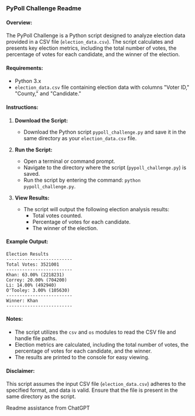 ### PyPoll Challenge Readme

#### Overview:

The PyPoll Challenge is a Python script designed to analyze election data provided in a CSV file (`election_data.csv`). The script calculates and presents key election metrics, including the total number of votes, the percentage of votes for each candidate, and the winner of the election.

#### Requirements:

- Python 3.x
- `election_data.csv` file containing election data with columns "Voter ID," "County," and "Candidate."

#### Instructions:

1. **Download the Script:**
   - Download the Python script `pypoll_challenge.py` and save it in the same directory as your `election_data.csv` file.

2. **Run the Script:**
   - Open a terminal or command prompt.
   - Navigate to the directory where the script (`pypoll_challenge.py`) is saved.
   - Run the script by entering the command: `python pypoll_challenge.py`.

3. **View Results:**
   - The script will output the following election analysis results:
     - Total votes counted.
     - Percentage of votes for each candidate.
     - The winner of the election.

#### Example Output:

```plaintext
Election Results
-------------------------
Total Votes: 3521001
-------------------------
Khan: 63.00% (2218231)
Correy: 20.00% (704200)
Li: 14.00% (492940)
O'Tooley: 3.00% (105630)
-------------------------
Winner: Khan
-------------------------
```

#### Notes:

- The script utilizes the `csv` and `os` modules to read the CSV file and handle file paths.
- Election metrics are calculated, including the total number of votes, the percentage of votes for each candidate, and the winner.
- The results are printed to the console for easy viewing.

#### Disclaimer:

This script assumes the input CSV file (`election_data.csv`) adheres to the specified format, and data is valid. Ensure that the file is present in the same directory as the script.

Readme assistance from ChatGPT
